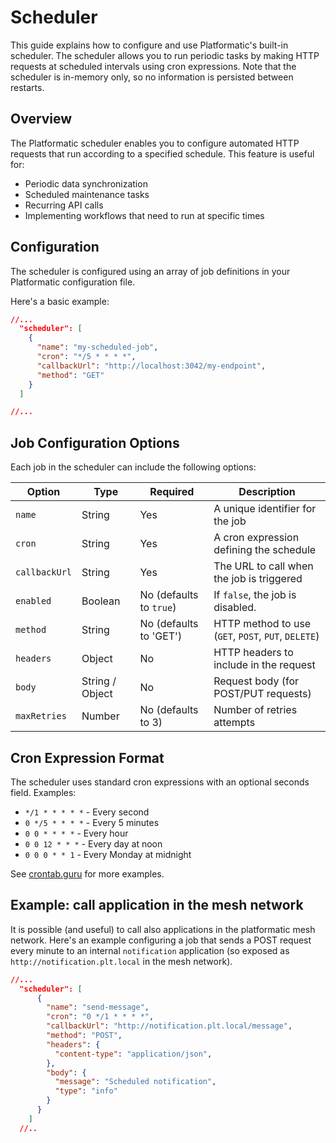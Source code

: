 # Scheduler

This guide explains how to configure and use Platformatic's built-in scheduler.
The scheduler allows you to run periodic tasks by making HTTP requests at scheduled intervals
using cron expressions. Note that the scheduler is in-memory only, so no information is
persisted between restarts.

## Overview

The Platformatic scheduler enables you to configure automated HTTP requests that run according
to a specified schedule. This feature is useful for:

- Periodic data synchronization
- Scheduled maintenance tasks
- Recurring API calls
- Implementing workflows that need to run at specific times

## Configuration

The scheduler is configured using an array of job definitions in your Platformatic configuration file.

Here's a basic example:

```json
//...
  "scheduler": [
    {
      "name": "my-scheduled-job",
      "cron": "*/5 * * * *",
      "callbackUrl": "http://localhost:3042/my-endpoint",
      "method": "GET"
    }
  ]

//...
```

## Job Configuration Options

Each job in the scheduler can include the following options:

| Option        | Type            | Required                | Description                                         |
| ------------- | --------------- | ----------------------- | --------------------------------------------------- |
| `name`        | String          | Yes                     | A unique identifier for the job                     |
| `cron`        | String          | Yes                     | A cron expression defining the schedule             |
| `callbackUrl` | String          | Yes                     | The URL to call when the job is triggered           |
| `enabled`     | Boolean         | No (defaults to `true`) | If `false`, the job is disabled.                    |
| `method`      | String          | No (defaults to 'GET')  | HTTP method to use (`GET`, `POST`, `PUT`, `DELETE`) |
| `headers`     | Object          | No                      | HTTP headers to include in the request              |
| `body`        | String / Object | No                      | Request body (for POST/PUT requests)                |
| `maxRetries`  | Number          | No (defaults to 3)      | Number of retries attempts                          |

## Cron Expression Format

The scheduler uses standard cron expressions with an optional seconds field.
Examples:

- `*/1 * * * * *` - Every second
- `0 */5 * * * *` - Every 5 minutes
- `0 0 * * * *` - Every hour
- `0 0 12 * * *` - Every day at noon
- `0 0 0 * * 1` - Every Monday at midnight

See [crontab.guru](https://crontab.guru/) for more examples.

## Example: call application in the mesh network

It is possible (and useful) to call also applications in the platformatic mesh network.
Here's an example configuring a job that sends a POST request every minute to an
internal `notification` application (so exposed as `http://notification.plt.local` in the mesh network).

```json
//...
  "scheduler": [
      {
        "name": "send-message",
        "cron": "0 */1 * * * *",
        "callbackUrl": "http://notification.plt.local/message",
        "method": "POST",
        "headers": {
          "content-type": "application/json",
        },
        "body": {
          "message": "Scheduled notification",
          "type": "info"
        }
      }
    ]
  //..
```

